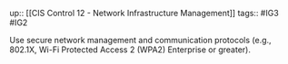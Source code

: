 up:: [[CIS Control 12 - Network Infrastructure Management]]
tags:: #IG3 #IG2

Use secure network management and communication protocols (e.g., 802.1X, Wi-Fi Protected Access 2 (WPA2) Enterprise or greater).